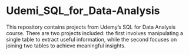 # Udemi_SQL_for_Data-Analysis
This repository contains projects from Udemy’s SQL for Data Analysis course. There are two projects included: the first involves manipulating a single table to extract useful information, while the second focuses on joining two tables to achieve meaningful insights.
